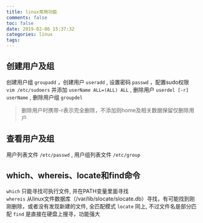 ```yaml
---
title: linux常用功能
comments: false
toc: false
date: 2019-02-06 15:37:32
categories: linux
tags:
---
```


## 创建用户及组

创建用户组 `groupadd` ，创建用户 `useradd` , 设置密码 `passwd` ，配置sudo权限 `vim /etc/sudoers` 并添加 `userName ALL=(ALL) ALL` , 删除用户 `userdel [-r] userName` , 删除用户组 `groupdel`

> 删除用户时携带-r表示完全删除，不添加则home及相关数据保留仅删除用户

## 查看用户及组

用户列表文件 `/etc/passwd` , 用户组列表文件 `/etc/group`

## which、whereis、locate和find命令

 `which` 只能寻找可执行文件, 并在PATH变量里面寻找  
 `whereis` 从linux文件数据库（/var/lib/slocate/slocate.db）寻找，有可能找到刚刚删除，或者没有发现新建的文件, 全匹配模式
 `locate` 同上, 不过文件名是部分匹配
 `find` 是直接在硬盘上搜寻，功能强大

